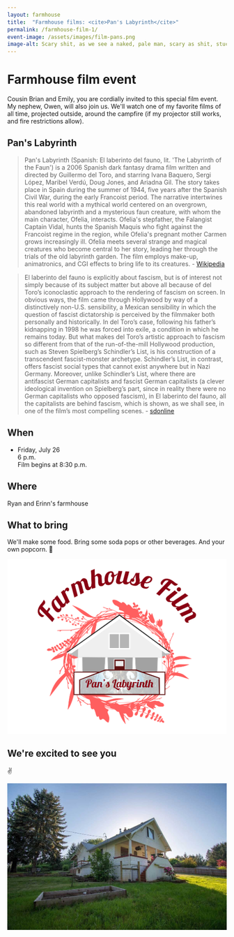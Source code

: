 ```yaml
---
layout: farmhouse
title:  "Farmhouse films: <cite>Pan's Labyrinth</cite>"
permalink: /farmhouse-film-1/
event-image: /assets/images/film-pans.png
image-alt: Scary shit, as we see a naked, pale man, scary as shit, stuck to the bottom of our screen
---
```


# Farmhouse film event

Cousin Brian and Emily, you are cordially invited to this special film event. My nephew, Owen, will also join us. We'll watch one of my favorite films of all time, projected outside, around the campfire (if my projector still works, and fire restrictions allow).

## Pan's Labyrinth

> Pan's Labyrinth (Spanish: El laberinto del fauno, lit. 'The Labyrinth of the Faun') is a 2006 Spanish dark fantasy drama film written and directed by Guillermo del Toro, and starring Ivana Baquero, Sergi López, Maribel Verdú, Doug Jones, and Ariadna Gil. The story takes place in Spain during the summer of 1944, five years after the Spanish Civil War, during the early Francoist period. The narrative intertwines this real world with a mythical world centered on an overgrown, abandoned labyrinth and a mysterious faun creature, with whom the main character, Ofelia, interacts. Ofelia's stepfather, the Falangist Captain Vidal, hunts the Spanish Maquis who fight against the Francoist regime in the region, while Ofelia's pregnant mother Carmen grows increasingly ill. Ofelia meets several strange and magical creatures who become central to her story, leading her through the trials of the old labyrinth garden. The film employs make-up, animatronics, and CGI effects to bring life to its creatures. - [Wikipedia](https://en.wikipedia.org/wiki/Pan's_Labyrinth)

> El laberinto del fauno is explicitly about fascism, but is of interest not simply because of its subject matter but above all because of del Toro’s iconoclastic approach to the rendering of fascism on screen. In obvious ways, the film came through Hollywood by way of a distinctively non-U.S. sensibility, a Mexican sensibility in which the question of fascist dictatorship is perceived by the filmmaker both personally and historically. In del Toro’s case, following his father’s kidnapping in 1998 he was forced into exile, a condition in which he remains today. But what makes del Toro’s artistic approach to fascism so different from that of the run-of-the-mill Hollywood production, such as Steven Spielberg’s Schindler’s List, is his construction of a transcendent fascist-monster archetype. Schindler’s List, in contrast, offers fascist social types that cannot exist anywhere but in Nazi Germany. Moreover, unlike Schindler’s List, where there are antifascist German capitalists and fascist German capitalists (a clever ideological invention on Spielberg’s part, since in reality there were no German capitalists who opposed fascism), in El laberinto del fauno, all the capitalists are behind fascism, which is shown, as we shall see, in one of the film’s most compelling scenes. - [sdonline](http://sdonline.org/47/the-antifascist-aesthetics-of-pan%E2%80%99s-labyrinth/)

## When

- Friday, July 26<br>
6 p.m.<br>
Film begins at 8:30 p.m.

## Where
Ryan and Erinn's farmhouse

## What to bring
We'll make some food. Bring some soda pops or other beverages. And your own popcorn. 🍿

![The Farmhouse Warming with the farmhouse logo, a botanical theme](/assets/images/the-farmhouse-invite-film-pans.png)

## We're excited to see you

✌️

![The Farmhouse in the gloaming](/assets/images/farmhouse.jpg)